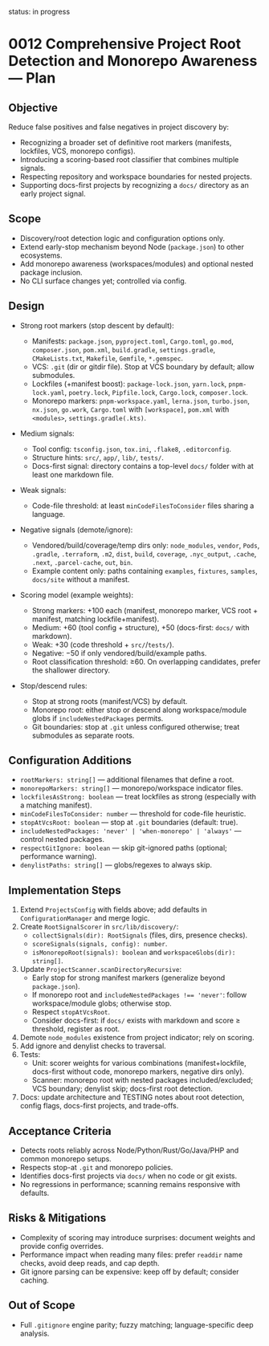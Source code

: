 status: in progress

# 0012 Comprehensive Project Root Detection and Monorepo Awareness — Plan

## Objective
Reduce false positives and false negatives in project discovery by:
- Recognizing a broader set of definitive root markers (manifests, lockfiles, VCS, monorepo configs).
- Introducing a scoring-based root classifier that combines multiple signals.
- Respecting repository and workspace boundaries for nested projects.
- Supporting docs-first projects by recognizing a `docs/` directory as an early project signal.

## Scope
- Discovery/root detection logic and configuration options only.
- Extend early-stop mechanism beyond Node (`package.json`) to other ecosystems.
- Add monorepo awareness (workspaces/modules) and optional nested package inclusion.
- No CLI surface changes yet; controlled via config.

## Design
- Strong root markers (stop descent by default):
  - Manifests: `package.json`, `pyproject.toml`, `Cargo.toml`, `go.mod`, `composer.json`, `pom.xml`, `build.gradle`, `settings.gradle`, `CMakeLists.txt`, `Makefile`, `Gemfile`, `*.gemspec`.
  - VCS: `.git` (dir or gitdir file). Stop at VCS boundary by default; allow submodules.
  - Lockfiles (+manifest boost): `package-lock.json`, `yarn.lock`, `pnpm-lock.yaml`, `poetry.lock`, `Pipfile.lock`, `Cargo.lock`, `composer.lock`.
  - Monorepo markers: `pnpm-workspace.yaml`, `lerna.json`, `turbo.json`, `nx.json`, `go.work`, `Cargo.toml` with `[workspace]`, `pom.xml` with `<modules>`, `settings.gradle(.kts)`.

- Medium signals:
  - Tool config: `tsconfig.json`, `tox.ini`, `.flake8`, `.editorconfig`.
  - Structure hints: `src/`, `app/`, `lib/`, `tests/`.
  - Docs-first signal: directory contains a top-level `docs/` folder with at least one markdown file.

- Weak signals:
  - Code-file threshold: at least `minCodeFilesToConsider` files sharing a language.

- Negative signals (demote/ignore):
  - Vendored/build/coverage/temp dirs only: `node_modules`, `vendor`, `Pods`, `.gradle`, `.terraform`, `.m2`, `dist`, `build`, `coverage`, `.nyc_output`, `.cache`, `.next`, `.parcel-cache`, `out`, `bin`.
  - Example content only: paths containing `examples`, `fixtures`, `samples`, `docs/site` without a manifest.

- Scoring model (example weights):
  - Strong markers: +100 each (manifest, monorepo marker, VCS root + manifest, matching lockfile+manifest).
  - Medium: +60 (tool config + structure), +50 (docs-first: `docs/` with markdown).
  - Weak: +30 (code threshold + `src/`/`tests/`).
  - Negative: −50 if only vendored/build/example paths.
  - Root classification threshold: ≥60. On overlapping candidates, prefer the shallower directory.

- Stop/descend rules:
  - Stop at strong roots (manifest/VCS) by default.
  - Monorepo root: either stop or descend along workspace/module globs if `includeNestedPackages` permits.
  - Git boundaries: stop at `.git` unless configured otherwise; treat submodules as separate roots.

## Configuration Additions
- `rootMarkers: string[]` — additional filenames that define a root.
- `monorepoMarkers: string[]` — monorepo/workspace indicator files.
- `lockfilesAsStrong: boolean` — treat lockfiles as strong (especially with a matching manifest).
- `minCodeFilesToConsider: number` — threshold for code-file heuristic.
- `stopAtVcsRoot: boolean` — stop at `.git` boundaries (default: true).
- `includeNestedPackages: 'never' | 'when-monorepo' | 'always'` — control nested packages.
- `respectGitIgnore: boolean` — skip git-ignored paths (optional; performance warning).
- `denylistPaths: string[]` — globs/regexes to always skip.

## Implementation Steps
1. Extend `ProjectsConfig` with fields above; add defaults in `ConfigurationManager` and merge logic.
2. Create `RootSignalScorer` in `src/lib/discovery/`:
   - `collectSignals(dir): RootSignals` (files, dirs, presence checks).
   - `scoreSignals(signals, config): number`.
   - `isMonorepoRoot(signals): boolean` and `workspaceGlobs(dir): string[]`.
3. Update `ProjectScanner.scanDirectoryRecursive`:
   - Early stop for strong manifest markers (generalize beyond `package.json`).
   - If monorepo root and `includeNestedPackages !== 'never'`: follow workspace/module globs; otherwise stop.
   - Respect `stopAtVcsRoot`.
   - Consider docs-first: if `docs/` exists with markdown and score ≥ threshold, register as root.
4. Demote `node_modules` existence from project indicator; rely on scoring.
5. Add ignore and denylist checks to traversal.
6. Tests:
   - Unit: scorer weights for various combinations (manifest+lockfile, docs-first without code, monorepo markers, negative dirs only).
   - Scanner: monorepo root with nested packages included/excluded; VCS boundary; denylist skip; docs-first root detection.
7. Docs: update architecture and TESTING notes about root detection, config flags, docs-first projects, and trade-offs.

## Acceptance Criteria
- Detects roots reliably across Node/Python/Rust/Go/Java/PHP and common monorepo setups.
- Respects stop-at `.git` and monorepo policies.
- Identifies docs-first projects via `docs/` when no code or git exists.
- No regressions in performance; scanning remains responsive with defaults.

## Risks & Mitigations
- Complexity of scoring may introduce surprises: document weights and provide config overrides.
- Performance impact when reading many files: prefer `readdir` name checks, avoid deep reads, and cap depth.
- Git ignore parsing can be expensive: keep off by default; consider caching.

## Out of Scope
- Full `.gitignore` engine parity; fuzzy matching; language-specific deep analysis.
